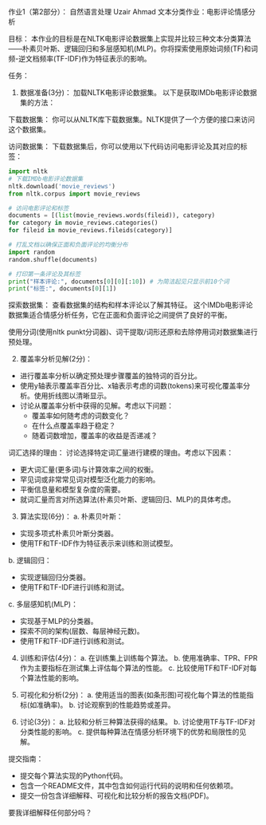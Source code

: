 作业1（第2部分）：
自然语言处理
Uzair Ahmad
文本分类作业：电影评论情感分析

目标：
本作业的目标是在NLTK电影评论数据集上实现并比较三种文本分类算法——朴素贝叶斯、逻辑回归和多层感知机(MLP)。你将探索使用原始词频(TF)和词频-逆文档频率(TF-IDF)作为特征表示的影响。

任务：
1. 数据准备(3分)：
加载NLTK电影评论数据集。
以下是获取IMDb电影评论数据集的方法：

下载数据集：
你可以从NLTK库下载数据集。NLTK提供了一个方便的接口来访问这个数据集。

访问数据集：
下载数据集后，你可以使用以下代码访问电影评论及其对应的标签：
```python
import nltk
# 下载IMDb电影评论数据集
nltk.download('movie_reviews')
from nltk.corpus import movie_reviews

# 访问电影评论和标签
documents = [(list(movie_reviews.words(fileid)), category)
for category in movie_reviews.categories()
for fileid in movie_reviews.fileids(category)]

# 打乱文档以确保正面和负面评论的均衡分布
import random
random.shuffle(documents)

# 打印第一条评论及其标签
print("样本评论:", documents[0][0][:10]) # 为简洁起见只显示前10个词
print("标签:", documents[0][1])
```

探索数据集：
查看数据集的结构和样本评论以了解其特征。
这个IMDb电影评论数据集适合情感分析任务，它在正面和负面评论之间提供了良好的平衡。

使用分词(使用nltk punkt分词器)、词干提取/词形还原和去除停用词对数据集进行预处理。

2. 覆盖率分析见解(2分)：
- 进行覆盖率分析以确定预处理步骤覆盖的独特词的百分比。
- 使用y轴表示覆盖率百分比、x轴表示考虑的词数(tokens)来可视化覆盖率分析。使用折线图以清晰显示。
- 讨论从覆盖率分析中获得的见解。考虑以下问题：
  - 覆盖率如何随考虑的词数变化？
  - 在什么点覆盖率趋于稳定？
  - 随着词数增加，覆盖率的收益是否递减？

词汇选择的理由：
讨论选择特定词汇量进行建模的理由。考虑以下因素：
- 更大词汇量(更多词)与计算效率之间的权衡。
- 罕见词或非常常见词对模型泛化能力的影响。
- 平衡信息量和模型复杂度的需要。
- 就词汇量而言对所选算法(朴素贝叶斯、逻辑回归、MLP)的具体考虑。

3. 算法实现(6分)：
a. 朴素贝叶斯：
 - 实现多项式朴素贝叶斯分类器。
 - 使用TF和TF-IDF作为特征表示来训练和测试模型。

b. 逻辑回归：
 - 实现逻辑回归分类器。
 - 使用TF和TF-IDF进行训练和测试。

c. 多层感知机(MLP)：
 - 实现基于MLP的分类器。
 - 探索不同的架构(层数、每层神经元数)。
 - 使用TF和TF-IDF进行训练和测试。

4. 训练和评估(4分)：
a. 在训练集上训练每个算法。
b. 使用准确率、TPR、FPR作为主要指标在测试集上评估每个算法的性能。
c. 比较使用TF和TF-IDF对每个算法性能的影响。

5. 可视化和分析(2分)：
a. 使用适当的图表(如条形图)可视化每个算法的性能指标(如准确率)。
b. 讨论观察到的性能趋势或差异。

6. 讨论(3分)：
a. 比较和分析三种算法获得的结果。
b. 讨论使用TF与TF-IDF对分类性能的影响。
c. 提供每种算法在情感分析环境下的优势和局限性的见解。

提交指南：
- 提交每个算法实现的Python代码。
- 包含一个README文件，其中包含如何运行代码的说明和任何依赖项。
- 提交一份包含详细解释、可视化和比较分析的报告文档(PDF)。

要我详细解释任何部分吗？
